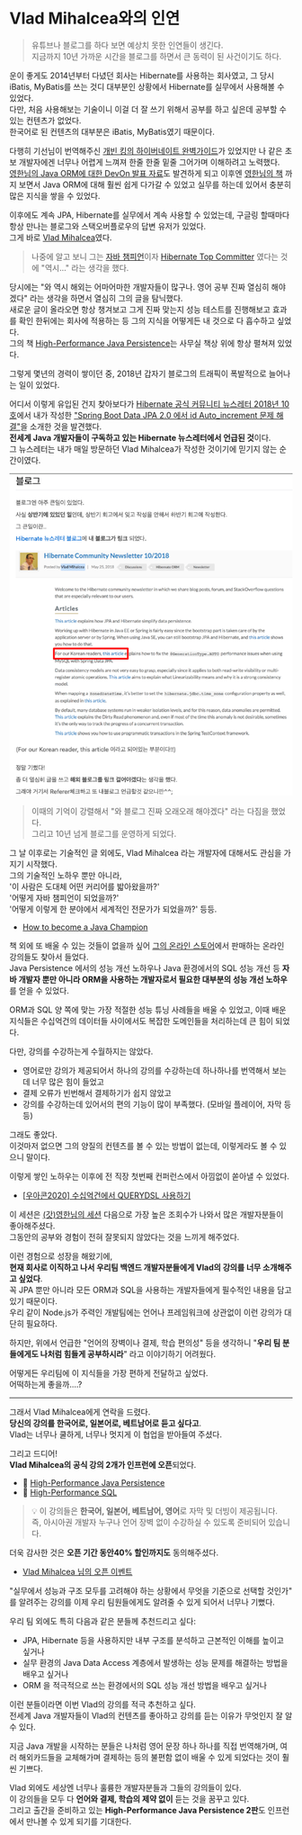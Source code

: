 # Vlad Mihalcea와의 인연

> 유튜브나 블로그를 하다 보면 예상치 못한 인연들이 생긴다.  
지금까지 10년 가까운 시간을 블로그를 하면서 큰 동력이 된 사건이기도 하다.  

운이 좋게도 2014년부터 다녔던 회사는 Hibernate를 사용하는 회사였고, 그 당시 iBatis, MyBatis를 쓰는 것디 대부분인 상황에서 Hibernate를 실무에서 사용해볼 수 있었다.  
다만, 처음 사용해보는 기술이니 이걸 더 잘 쓰기 위해서 공부를 하고 싶은데 공부할 수 있는 컨텐츠가 없었다.  
한국어로 된 컨텐츠의 대부분은 iBatis, MyBatis였기 때문이다.  
  
다행히 기선님이 번역해주신 [개빈 킹의 하이버네이트 완벽가이드](https://product.kyobobook.co.kr/detail/S000001514367)가 있었지만 나 같은 초보 개발자에겐 너무나 어렵게 느껴져 한줄 한줄 밑줄 그어가며 이해하려고 노력했다.  
[영한님의 Java ORM에 대한 DevOn 발표 자료](https://www.slideshare.net/slideshow/devon-2012-b4-orm/14729452)도 발견하게 되고 이후엔 [영한님의 책](https://product.kyobobook.co.kr/detail/S000000935744) 까지 보면서 Java ORM에 대해 훨씬 쉽게 다가갈 수 있었고 실무를 하는데 있어서 충분히 많은 지식을 쌓을 수 있었다.  
  
이후에도 계속 JPA, Hibernate를 실무에서 계속 사용할 수 있었는데, 구글링 할때마다 항상 만나는 블로그와 스택오버플로우의 답변 유저가 있었다.  
그게 바로 [Vlad Mihalcea](https://vladmihalcea.com/)였다.  

> 나중에 알고 보니 그는 [자바 챔피언](https://blogs.oracle.com/java/post/new-java-champions-in-2017)이자 [Hibernate Top Committer](https://github.com/hibernate/hibernate-orm/graphs/contributors) 였다는 것에 "역시..." 라는 생각을 했다.
  
당시에는 "와 역시 해외는 어마어마한 개발자들이 많구나. 영어 공부 진짜 열심히 해야겠다" 라는 생각을 하면서 열심히 그의 글을 탐닉했다.  
새로운 글이 올라오면 항상 챙겨보고 그게 진짜 맞는지 성능 테스트를 진행해보고 효과를 확인 한뒤에는 회사에 적용하는 등 그의 지식을 어떻게든 내 것으로 다 흡수하고 싶었다.  
그의 책 [High-Performance Java Persistence](https://www.amazon.com/High-Performance-Java-Persistence-Vlad-Mihalcea/dp/973022823X)는 사무실 책상 위에 항상 펼쳐져 있었다.  
  
그렇게 몇년의 경력이 쌓이던 중,
2018년 갑자기 블로그의 트래픽이 폭발적으로 늘어나는 일이 있었다.  
  
어디서 이렇게 유입된 건지 찾아보다가 [Hibernate 공식 커뮤니티 뉴스레터 2018년 10호](https://in.relation.to/2018/05/25/hibernate-community-newsletter-2018-10/)에서 내가 작성한 ["Spring Boot Data JPA 2.0 에서 id Auto_increment 문제 해결"](https://jojoldu.tistory.com/295)을 소개한 것을 발견했다.  
**전세계 Java 개발자들이 구독하고 있는 Hibernate 뉴스레터에서 언급된 것**이다.  
그 뉴스레터는 내가 매일 방문하던 Vlad Mihalcea가 작성한 것이기에 믿기지 않는 순간이였다.

![blog](./images/blog.png)

> 이때의 기억이 강렬해서 "와 블로그 진짜 오래오래 해야겠다" 라는 다짐을 했었다.  
그리고 10년 넘게 블로그를 운영하게 되었다.  




그 날 이후로는 기술적인 글 외에도, Vlad Mihalcea 라는 개발자에 대해서도 관심을 가지기 시작했다.  
그의 기술적인 노하우 뿐만 아니라,  
'이 사람은 도대체 어떤 커리어를 밟아왔을까?'  
'어떻게 자바 챔피언이 되었을까?'  
'어떻게 이렇게 한 분야에서 세계적인 전문가가 되었을까?' 등등.  

- [How to become a Java Champion](https://vladmihalcea.com/how-to-become-a-java-champion/)

책 외에 또 배울 수 있는 것들이 없을까 싶어 [그의 온라인 스토어](https://vladmihalceastore.teachable.com/)에서 판매하는 온라인 강의들도 찾아서 들었다.  
Java Persistence 에서의 성능 개선 노하우나 Java 환경에서의 SQL 성능 개선 등 **자바 개발자 뿐만 아니라 ORM을 사용하는 개발자로서 필요한 대부분의 성능 개선 노하우**를 얻을 수 있었다.  
  
ORM과 SQL 양 쪽에 맞는 가장 적절한 성능 튜닝 사례들을 배울 수 있었고, 이때 배운 지식들은 수십억건의 데이터들 사이에서도 복잡한 도메인들을 처리하는데 큰 힘이 되었다.  
  
다만, 강의를 수강하는게 수월하지는 않았다.
- 영어로만 강의가 제공되어서 하나의 강의를 수강하는데 하나하나를 번역해서 보는데 너무 많은 힘이 들었고
- 결제 오류가 빈번해서 결제하기가 쉽지 않았고
- 강의를 수강하는데 있어서의 편의 기능이 많이 부족했다. (모바일 플레이어, 자막 등등)
  
그래도 좋았다.  
이것마저 없으면 그의 양질의 컨텐츠를 볼 수 있는 방법이 없는데, 이렇게라도 볼 수 있으니 말이다.  
  
이렇게 쌓인 노하우는 이후에 전 직장 첫번째 컨퍼런스에서 아낌없이 쏟아낼 수 있었다.

- [[우아콘2020] 수십억건에서 QUERYDSL 사용하기](https://www.youtube.com/watch?v=zMAX7g6rO_Y)
  
이 세션은 [(갓)영한님의 세션](https://www.youtube.com/watch?v=BnS6343GTkY) 다음으로 가장 높은 조회수가 나와서 많은 개발자분들이 좋아해주셨다.  
그동안의 공부와 경험이 전혀 잘못되지 않았다는 것을 느끼게 해주었다.  
  
이런 경험으로 성장을 해왔기에,  
**현재 회사로 이직하고 나서 우리팀 백엔드 개발자분들에게 Vlad의 강의를 너무 소개해주고 싶었다**.  
꼭 JPA 뿐만 아니라 모든 ORM과 SQL을 사용하는 개발자들에게 필수적인 내용을 담고 있기 때문이다.  
우리 같이 Node.js가 주력인 개발팀에는 언어나 프레임워크에 상관없이 이런 강의가 대단히 필요하다.  
  
하지만, 위에서 언급한 "언어의 장벽이나 결제, 학습 편의성" 등을 생각하니 "**우리 팀 분들에게도 나처럼 힘들게 공부하시라**" 라고 이야기하기 어려웠다.  
  
어떻게든 우리팀에 이 지식들을 가장 편하게 전달하고 싶었다.  
어떡하는게 좋을까....?

---

그래서 Vlad Mihalcea에게 연락을 드렸다.  
**당신의 강의를 한국어로, 일본어로, 베트남어로 듣고 싶다고**.  
Vlad는 너무나 쿨하게, 너무나 멋지게 이 협업을 받아들여 주셨다.

그리고 드디어!  
**Vlad Mihalcea의 공식 강의 2개가 인프런에 오픈**되었다.

- 🔗 [High-Performance Java Persistence](https://inf.run/5bS4d)  
- 🔗 [High-Performance SQL](https://inf.run/A24MX)

> 💡 이 강의들은 **한국어, 일본어, 베트남어, 영어**로 자막 및 더빙이 제공됩니다.  
> 즉, 아시아권 개발자 누구나 언어 장벽 없이 수강하실 수 있도록 준비되어 있습니다.

더욱 감사한 것은 **오픈 기간 동안40% 할인까지도** 동의해주셨다.  

- [Vlad Mihalcea 님의 오픈 이벤트](https://www.inflearn.com/tag-curation/common_tag/vlad2504)

"실무에서 성능과 구조 모두를 고려해야 하는 상황에서 무엇을 기준으로 선택할 것인가" 를 알려주는 강의를 이제 우리 팀원들에게도 알려줄 수 있게 되어서 너무나 기뻤다.  

우리 팀 외에도 특히 다음과 같은 분들께 추천드리고 싶다:

- JPA, Hibernate 등을 사용하지만 내부 구조를 분석하고 근본적인 이해를 높이고 싶거나
- 실무 환경의 Java Data Access 계층에서 발생하는 성능 문제를 해결하는 방법을 배우고 싶거나
- ORM 을 적극적으로 쓰는 환경에서의 SQL 성능 개선 방법을 배우고 싶거나

이런 분들이라면 이번 Vlad의 강의를 적극 추천하고 싶다.  
전세계 Java 개발자들이 Vlad의 컨텐츠를 좋아하고 강의를 듣는 이유가 무엇인지 잘 알 수 있다.  
  
지금 Java 개발을 시작하는 분들은 나처럼 영어 문장 하나 하나를 직접 번역해가며, 여러 해외카드들을 교체해가며 결제하는 등의 불편함 없이 배울 수 있게 되었다는 것이 훨씬 기쁘다.  

Vlad 외에도 세상엔 너무나 훌륭한 개발자분들과 그들의 강의들이 있다.  
이 강의들을 모두 다 **언어와 결제, 학습의 제약 없이** 듣는 것을 꿈꾸고 있다.  
그리고 출간을 준비하고 있는 **High-Performance Java Persistence 2판**도 인프런에서 만나볼 수 있게 되기를 기대한다.  





